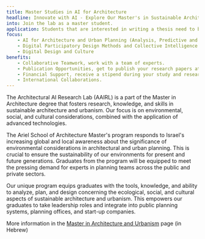 ```yaml
---
title: Master Studies in AI for Architecture
headline: Innovate with AI - Explore Our Master's in Sustainable Architecture and Urbanism
into: Join the lab as a master student.
application: Students that are interested in writing a thesis need to be accepted to the master program in sustainable architecture and urbanism and send a short motivation letter.
focus:
    - AI for Architecture and Urban Planning (Analysis, Predictive and Generative)
    - Digital Participatory Design Methods and Collective Intelligence
    - Digital Design and Culture
benefits: 
    - Collaborative Teamwork, work with a team of experts.
    - Publication Opportunities, get to publish your research papers at renowned conferences.  
    - Financial Support, receive a stipend during your study and research period.
    - International Collaborations.
---
```



The Architectural AI Research Lab (AAIRL) is a part of the Master in Architecture degree that fosters research, knowledge, and skills in sustainable architecture and urbanism. Our focus is on environmental, social, and cultural considerations, combined with the application of advanced technologies. 

The Ariel School of Architecture Master's program responds to Israel's increasing global and local awareness about the significance of environmental considerations in architectural and urban planning. This is crucial to ensure the sustainability of our environments for present and future generations. Graduates from the program will be equipped to meet the pressing demand for experts in planning teams across the public and private sectors.

Our unique program equips graduates with the tools, knowledge, and ability to analyze, plan, and design concerning the ecological, social, and cultural aspects of sustainable architecture and urbanism. This empowers our graduates to take leadership roles and integrate into public planning systems, planning offices, and start-up companies.

More information in the [Master in Architecture and Urbanism](https://www.ariel.ac.il/wp/architecture/m-d/) page (in Hebrew)



